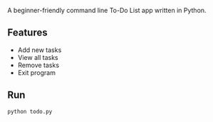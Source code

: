 A beginner-friendly command line To-Do List app written in Python.

## Features
- Add new tasks
- View all tasks
- Remove tasks
- Exit program

## Run
```bash
python todo.py
